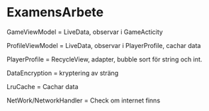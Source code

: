 # ExamensArbete

GameViewModel = LiveData, observar i GameActicity

ProfileViewModel = LiveData, observar i PlayerProfile, cachar data

PlayerProfile = RecycleView, adapter, bubble sort för string och int.

DataEncryption = kryptering av sträng

LruCache = Cachar data

NetWork/NetworkHandler = Check om internet finns

